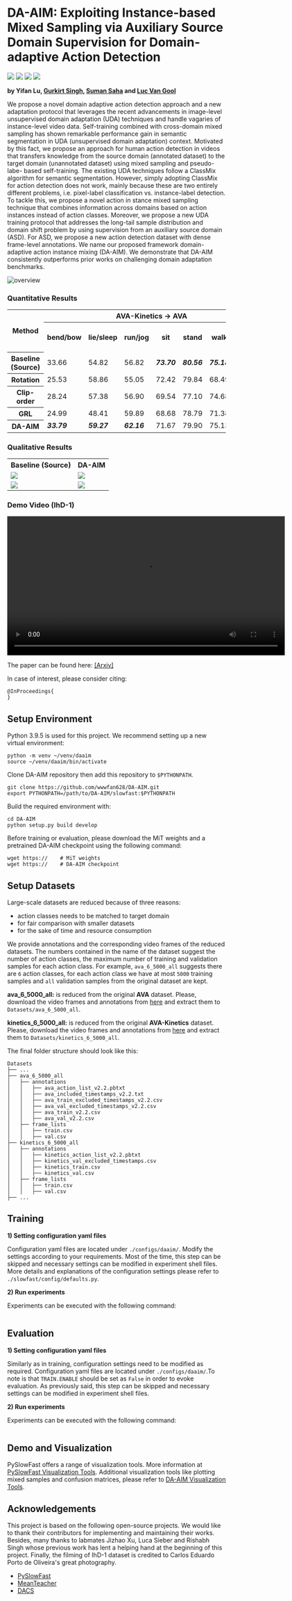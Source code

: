 # DA-AIM: Exploiting Instance-based Mixed Sampling via Auxiliary Source Domain Supervision for Domain-adaptive Action Detection

![](https://img.shields.io/badge/Python-3.9.5-blue.svg)
![](https://img.shields.io/badge/Pytorch-1.8.0-green.svg)
![](https://img.shields.io/badge/PySlowFast-1.0-blueviolet.svg)
![](https://img.shields.io/badge/Tensorboard-2.7.0-orange.svg)

**by Yifan Lu, [Gurkirt Singh](https://gurkirt.github.io/), [Suman Saha](https://sahasuman.bitbucket.io/) 
and [Luc Van Gool](https://scholar.google.de/citations?user=TwMib_QAAAAJ&hl=en)**

We propose a novel domain adaptive action detection approach and a new adaptation protocol that leverages the recent 
advancements in image-level unsupervised domain adaptation (UDA) techniques and handle vagaries of instance-level video
data. Self-training combined with cross-domain mixed sampling has shown remarkable performance gain in semantic 
segmentation in UDA (unsupervised domain adaptation) context. Motivated by this fact, we propose an approach for human 
action detection in videos that transfers knowledge from the source domain (annotated dataset) to the target domain 
(unannotated dataset) using mixed sampling and pseudo-labe- based self-training. The existing UDA techniques follow a 
ClassMix algorithm for semantic segmentation. However, simply adopting ClassMix for action detection does not work, 
mainly because these are two entirely different problems, i.e. pixel-label classification vs. instance-label detection. 
To tackle this, we propose a novel action in stance mixed sampling technique that combines information across domains 
based on action instances instead of action classes. Moreover, we propose a new UDA training protocol that addresses 
the long-tail sample distribution and domain shift problem by using supervision from an auxiliary source domain (ASD). 
For ASD, we propose a new action detection dataset with dense frame-level annotations. We name our proposed framework 
domain-adaptive action instance mixing (DA-AIM). We demonstrate that DA-AIM consistently outperforms prior works on 
challenging domain adaptation benchmarks. 

![overview](https://github.com/wwwfan628/DA-AIM/blob/main/pictures/overview.png)

### Quantitative Results

<div align=center>
<table style="width:100%">
  <tr>
    <th rowspan="2">Method</th>
    <th colspan="7">AVA-Kinetics → AVA</th>
    <th colspan="4">AVA-Kinetics → IhD-2</th>
  </tr>
  <tr>
    <th>bend/bow</th>
    <th>lie/sleep</th>
    <th>run/jog</th>
    <th>sit</th>
    <th>stand</th>
    <th>walk</th>
    <th>mAP</th>
    <th>touch</th>
    <th>throw</th>
    <th>take a photo</th>
    <th>mAP</th>
  </tr>
  <tr>
    <th>Baseline (Source)</th>
    <td>33.66</td>
    <td>54.82</td>
    <td>56.82</td>
    <td><b><i>73.70</i></b></td>
    <td><b><i>80.56</i></b></td>
    <td><b><i>75.18</i></b></td>
    <td>62.46</td>
    <td>34.12</td>
    <td>32.91</td>
    <td>27.42</td>
    <td>31.48</td>
  </tr>
  <tr>
    <th>Rotation</th>
    <td>25.53</td>
    <td>58.86</td>
    <td>55.05</td>
    <td>72.42</td>
    <td>79.84</td>
    <td>68.49</td>
    <td>60.03</td>
    <td>30.12</td>
    <td>34.58</td>
    <td>25.39</td>
    <td>30.03</td>
  </tr>
  <tr>
    <th>Clip-order</th>
    <td>28.24</td>
    <td>57.38</td>
    <td>56.90</td>
    <td>69.54</td>
    <td>77.10</td>
    <td>74.68</td>
    <td>60.64</td>
    <td>28.28</td>
    <td>32.30</td>
    <td>29.93</td>
    <td>30.17</td>
  </tr>
  <tr>
    <th>GRL</th>
    <td>24.99</td>
    <td>48.41</td>
    <td>59.89</td>
    <td>68.68</td>
    <td>78.79</td>
    <td>71.38</td>
    <td>58.69</td>
    <td>25.79</td>
    <td><b><i>39.71</i></b></td>
    <td>28.90</td>
    <td>31.46</td>
  </tr>
  <tr>
    <th>DA-AIM</th>
    <td><b><i>33.79</i></b></td>
    <td><b><i>59.27</i></b></td>
    <td><b><i>62.16</i></b></td>
    <td>71.67</td>
    <td>79.90</td>
    <td>75.13</td>
    <td><b><i>63.65</i></b></td>
    <td><b><i>34.38</i></b></td>
    <td>35.65</td>
    <td><b><i>39.84</i></b></td>
    <td><b><i>36.62</i></b></td>
  </tr>
  </table>
  </div>


### Qualitative Results

<div align=center>
<table style="width:100%">
  <tr>
    <th>Baseline (Source)</th>
    <th>DA-AIM</th>
  </tr>
  <tr>
    <td><img src="https://github.com/wwwfan628/DA-AIM/blob/main/pictures/baseline1.png"/></td>
    <td><img src="https://github.com/wwwfan628/DA-AIM/blob/main/pictures/da_aim1.png"/></td>
  </tr>
  <tr>
    <td><img src="https://github.com/wwwfan628/DA-AIM/blob/main/pictures/baseline2.png"/></td>
    <td><img src="https://github.com/wwwfan628/DA-AIM/blob/main/pictures/da_aim2.png"/></td>
  </tr>
  </table>
  </div>


### Demo Video (IhD-1)

<video width="640" height="320" autoplay="autoplay" controls="controls" loop="loop" preload="auto">
    <source src="https://github.com/wwwfan628/DA-AIM/blob/main/pictures/IhD1_demo.mp4" type="video/mp4">
</video>

The paper can be found here: [[Arxiv]]()

In case of interest, please consider citing:
```
@InProceedings{
}
```




## Setup Environment

Python 3.9.5 is used for this project. We recommend setting up a new virtual environment:

```shell
python -m venv ~/venv/daaim
source ~/venv/daaim/bin/activate
```

Clone DA-AIM repository then add this repository to `$PYTHONPATH`.

```
git clone https://github.com/wwwfan628/DA-AIM.git
export PYTHONPATH=/path/to/DA-AIM/slowfast:$PYTHONPATH
```

Build the required environment with:

```shell
cd DA-AIM
python setup.py build develop
```

Before training or evaluation, please download the MiT weights and a pretrained DA-AIM checkpoint using the
following command:

```shell
wget https://    # MiT weights
wget https://    # DA-AIM checkpoint
```



## Setup Datasets

Large-scale datasets are reduced because of three reasons:
* action classes needs to be matched to target domain 
* for fair comparison with smaller datasets
* for the sake of time and resource consumption

We provide annotations and the corresponding video frames of the reduced datasets. The numbers contained in the name of 
the dataset suggest the number of action classes, the maximum number of training and validation samples for each action class. For example, 
`ava_6_5000_all` suggests there are `6` action classes, for each action class we have at most `5000` 
training samples and `all` validation samples from the original dataset are kept.

**ava_6_5000_all:** is reduced from the original **AVA** dataset. Please, download the video frames
and annotations from [here]() and extract them to `Datasets/ava_6_5000_all`.

**kinetics_6_5000_all:** is reduced from the original **AVA-Kinetics** dataset. Please, download the video frames
and annotations from [here]() and extract them to `Datasets/kinetics_6_5000_all`.

The final folder structure should look like this:
```none
Datasets
├── ...
├── ava_6_5000_all
│   ├── annotations
│   │   ├── ava_action_list_v2.2.pbtxt
│   │   ├── ava_included_timestamps_v2.2.txt
│   │   ├── ava_train_excluded_timestamps_v2.2.csv
│   │   ├── ava_val_excluded_timestamps_v2.2.csv
│   │   ├── ava_train_v2.2.csv
│   │   ├── ava_val_v2.2.csv
│   ├── frame_lists
│   │   ├── train.csv
│   │   ├── val.csv
├── kinetics_6_5000_all
│   ├── annotations
│   │   ├── kinetics_action_list_v2.2.pbtxt
│   │   ├── kinetics_val_excluded_timestamps.csv
│   │   ├── kinetics_train.csv
│   │   ├── kinetics_val.csv
│   ├── frame_lists
│   │   ├── train.csv
│   │   ├── val.csv
├── ...
```



## Training

**1) Setting configuration yaml files**

Configuration yaml files are located under `./configs/daaim/`. Modify the settings according to your 
requirements. Most of the time, this step can be skipped and necessary settings can be modified in experiment shell files.
More details and explanations of the configuration settings please refer to `./slowfast/config/defaults.py`.

**2) Run experiments**

Experiments can be executed with the following command:
```

```

## Evaluation

**1) Setting configuration yaml files**

Similarly as in training, configuration settings need to be modified as required. Configuration yaml files are located 
under `./configs/daaim/`.To note is that `TRAIN.ENABLE` should be set as `False` in order to evoke evaluation. As previously said,
this step can be skipped and necessary settings can be modified in experiment shell files.

**2) Run experiments**

Experiments can be executed with the following command:
```

```

## Demo and Visualization

PySlowFast offers a range of visualization tools. More information at [PySlowFast Visualization Tools](). 
Additional visualization tools like plotting mixed samples and confusion matrices, please refer to [DA-AIM Visualization Tools]().


## Acknowledgements

This project is based on the following open-source projects. We would like to thank their contributors for implementing
and maintaining their works. Besides, many thanks to labmates Jizhao Xu, Luca Sieber and Rishabh Singh whose previous 
work has lent a helping hand at the beginning of this project. Finally, the filming of IhD-1 dataset is credited to 
Carlos Eduardo Porto de Oliveira's great photography.

* [PySlowFast](https://github.com/facebookresearch/SlowFast)
* [MeanTeacher](https://github.com/CuriousAI/mean-teacher)
* [DACS](https://github.com/vikolss/DACS)
